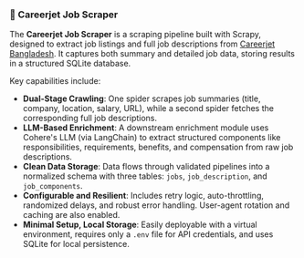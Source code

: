### 📌 Careerjet Job Scraper

The **Careerjet Job Scraper** is a scraping pipeline built with Scrapy, designed to extract job listings and full job descriptions from [Careerjet Bangladesh](https://www.careerjet.com.bd). It captures both summary and detailed job data, storing results in a structured SQLite database.

Key capabilities include:

* **Dual-Stage Crawling**: One spider scrapes job summaries (title, company, location, salary, URL), while a second spider fetches the corresponding full job descriptions.
* **LLM-Based Enrichment**: A downstream enrichment module uses Cohere's LLM (via LangChain) to extract structured components like responsibilities, requirements, benefits, and compensation from raw job descriptions.
* **Clean Data Storage**: Data flows through validated pipelines into a normalized schema with three tables: `jobs`, `job_description`, and `job_components`.
* **Configurable and Resilient**: Includes retry logic, auto-throttling, randomized delays, and robust error handling. User-agent rotation and caching are also enabled.
* **Minimal Setup, Local Storage**: Easily deployable with a virtual environment, requires only a `.env` file for API credentials, and uses SQLite for local persistence.
